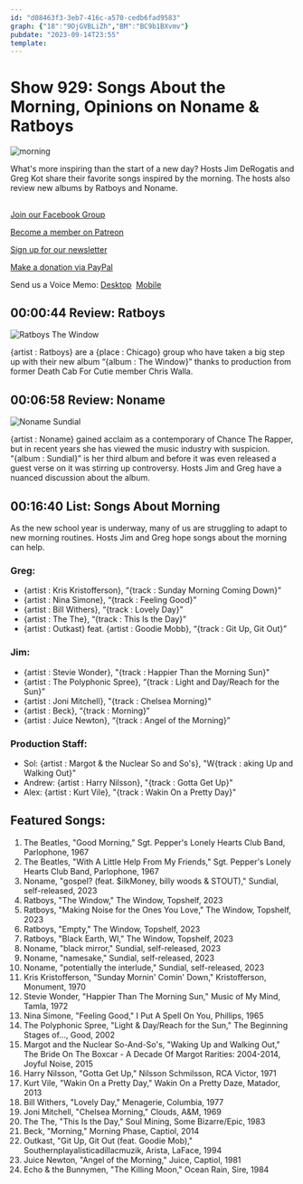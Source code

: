 ```yaml
---
id: "d08463f3-3eb7-416c-a570-cedb6fad9583"
graph: {"18":"9DjGVBLiZh","BM":"BC9b1BXvmv"}
pubdate: "2023-09-14T23:55"
template: 
---
```






# Show 929: Songs About the Morning, Opinions on Noname & Ratboys

![morning](https://static.soundopinions.org/images/2023/morning.png)

What's more inspiring than the start of a new day? Hosts Jim DeRogatis and Greg Kot share their favorite songs inspired by the morning. The hosts also review new albums by Ratboys and Noname.



## 

[Join our Facebook Group](https://bit.ly/3sivr9T)

[Become a member on Patreon](https://bit.ly/3slWZvc)

[Sign up for our newsletter](https://bit.ly/3eEvRnG)

[Make a donation via PayPal](https://bit.ly/3dmt9lU)

Send us a Voice Memo: [Desktop](bit.ly/2RyD5Ah)  [Mobile](sayhi.chat/soundops)



## 00:00:44 Review: Ratboys

![Ratboys The Window](https://static.soundopinions.org/assets/929/1812.jpg)

{artist : Ratboys} are a {place : Chicago} group who have taken a big step up with their new album “{album : The Window}” thanks to production from former Death Cab For Cutie member Chris Walla.



## 00:06:58 Review: Noname

![Noname Sundial](https://static.soundopinions.org/assets/929/BM12.jpg)

{artist : Noname} gained acclaim as a contemporary of Chance The Rapper, but in recent years she has viewed the music industry with suspicion. “{album : Sundial}” is her third album and before it was even released a guest verse on it was stirring up controversy. Hosts Jim and Greg have a nuanced discussion about the album.



## 00:16:40 List: Songs About Morning

As the new school year is underway, many of us are struggling to adapt to new morning routines. Hosts Jim and Greg hope songs about the morning can help.


### Greg:

- {artist : Kris Kristofferson}, “{track : Sunday Morning Coming Down}”
- {artist : Nina Simone}, “{track : Feeling Good}”
- {artist : Bill Withers}, “{track : Lovely Day}”
- {artist : The The}, “{track : This Is the Day}”
- {artist : Outkast} feat. {artist : Goodie Mobb}, “{track : Git Up, Git Out}”


### Jim:

- {artist : Stevie Wonder}, "{track : Happier Than the Morning Sun}"
- {artist : The Polyphonic Spree}, “{track : Light and Day/Reach for the Sun}”
- {artist : Joni Mitchell}, "{track : Chelsea Morning}"
- {artist : Beck}, “{track : Morning}”
- {artist : Juice Newton}, “{track : Angel of the Morning}”


### Production Staff:

- Sol: {artist : Margot & the Nuclear So and So's}, "W{track : aking Up and Walking Out}"
- Andrew: {artist : Harry Nilsson}, "{track : Gotta Get Up}"
- Alex: {artist : Kurt Vile}, "{track : Wakin On a Pretty Day}"



## Featured Songs:

1. The Beatles, "Good Morning," Sgt. Pepper's Lonely Hearts Club Band, Parlophone, 1967
2. The Beatles, "With A Little Help From My Friends," Sgt. Pepper's Lonely Hearts Club Band, Parlophone, 1967
3. Noname, "gospel? (feat. $ilkMoney, billy woods & STOUT)," Sundial, self-released, 2023
4. Ratboys, "The Window," The Window, Topshelf, 2023
5. Ratboys, "Making Noise for the Ones You Love," The Window, Topshelf, 2023
6. Ratboys, "Empty," The Window, Topshelf, 2023
7. Ratboys, "Black Earth, WI," The Window, Topshelf, 2023
8. Noname, "black mirror," Sundial, self-released, 2023
9. Noname, "namesake," Sundial, self-released, 2023
10. Noname, "potentially the interlude," Sundial, self-released, 2023
11. Kris Kristofferson, "Sunday Mornin' Comin' Down," Kristofferson, Monument, 1970
12. Stevie Wonder, "Happier Than The Morning Sun," Music of My Mind, Tamla, 1972
13. Nina Simone, "Feeling Good," I Put A Spell On You, Phillips, 1965
14. The Polyphonic Spree, "Light & Day/Reach for the Sun," The Beginning Stages of..., Good, 2002
15. Margot and the Nuclear So-And-So's, "Waking Up and Walking Out," The Bride On The Boxcar - A Decade Of Margot Rarities: 2004-2014, Joyful Noise, 2015
16. Harry Nilsson, "Gotta Get Up," Nilsson Schmilsson, RCA Victor, 1971
17. Kurt Vile, "Wakin On a Pretty Day," Wakin On a Pretty Daze, Matador, 2013
18. Bill Withers, "Lovely Day," Menagerie, Columbia, 1977
19. Joni Mitchell, "Chelsea Morning," Clouds, A&M, 1969
20. The The, "This Is the Day," Soul Mining, Some Bizarre/Epic, 1983
21. Beck, "Morning," Morning Phase, Captiol, 2014
22. Outkast, "Git Up, Git Out (feat. Goodie Mob)," Southernplayalisticadillacmuzik, Arista, LaFace, 1994
23. Juice Newton, "Angel of the Morning," Juice, Captiol, 1981
24. Echo & the Bunnymen, "The Killing Moon," Ocean Rain, Sire, 1984